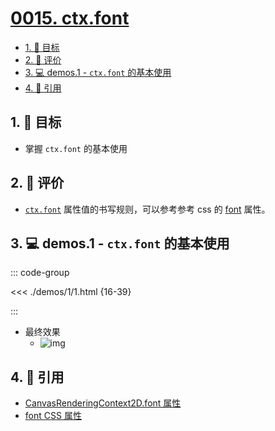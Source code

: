 # [0015. ctx.font](https://github.com/tnotesjs/TNotes.canvas/tree/main/notes/0015.%20ctx.font)

<!-- region:toc -->

- [1. 🎯 目标](#1--目标)
- [2. 🫧 评价](#2--评价)
- [3. 💻 demos.1 - `ctx.font` 的基本使用](#3--demos1---ctxfont-的基本使用)
- [4. 🔗 引用](#4--引用)

<!-- endregion:toc -->

## 1. 🎯 目标

- 掌握 `ctx.font` 的基本使用

## 2. 🫧 评价

- [`ctx.font`][1] 属性值的书写规则，可以参考参考 css 的 [font][2] 属性。

## 3. 💻 demos.1 - `ctx.font` 的基本使用

::: code-group

<<< ./demos/1/1.html {16-39}

:::

- 最终效果
  - ![img](https://cdn.jsdelivr.net/gh/tnotesjs/imgs@main/2024-10-03-23-18-51.png)

## 4. 🔗 引用

- [CanvasRenderingContext2D.font 属性][1]
- [font CSS 属性][2]

[1]: https://developer.mozilla.org/en-US/docs/Web/API/CanvasRenderingContext2D/font
[2]: https://developer.mozilla.org/en-US/docs/Web/CSS/font
